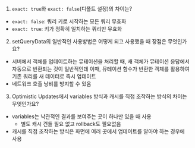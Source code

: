 1. `exact: true`와 `exact: false`(디폴트 설정)의 차이는?

- `exact: false`: 쿼리 키로 시작하는 모든 쿼리 무효화
- `exact: true`: 키가 정확히 일치하는 쿼리만 무효화

2. setQueryData의 일반적인 사용방법은 어떻게 되고 사용했을 때 장점은 무엇인가요?

- 서버에서 객체를 업데이트하는 뮤테이션을 처리할 때, 새 객체가 뮤테이션 응답에서 자동으로 반환되는 것이 일반적인데 이때, 뮤테이션 함수가 반환한 객체를 활용하여 기존 쿼리를 새 데이터로 즉시 업데이트
- 네트워크 호출 낭비를 방지할 수 있음

3. Optimistic Updates에서 variables 방식과 캐시를 직접 조작하는 방식의 차이는 무엇인가요?

- variables는 낙관적인 결과를 보여주는 곳이 하나만 있을 때 사용
  - 별도 캐시 건들 필요 없고 rollback도 필요없음
- 캐시를 직접 조작하는 방식은 화면에 여러 곳에서 업데이트를 알아야 하는 경우에 사용
